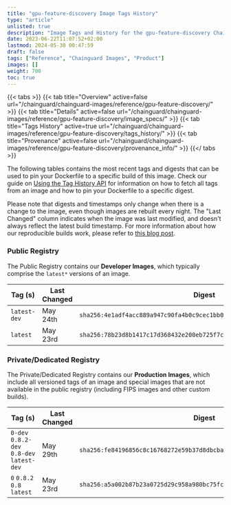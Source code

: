 ```yaml
---
title: "gpu-feature-discovery Image Tags History"
type: "article"
unlisted: true
description: "Image Tags and History for the gpu-feature-discovery Chainguard Image"
date: 2023-06-22T11:07:52+02:00
lastmod: 2024-05-30 00:47:59
draft: false
tags: ["Reference", "Chainguard Images", "Product"]
images: []
weight: 700
toc: true
---
```


{{< tabs >}}
{{< tab title="Overview" active=false url="/chainguard/chainguard-images/reference/gpu-feature-discovery/" >}}
{{< tab title="Details" active=false url="/chainguard/chainguard-images/reference/gpu-feature-discovery/image_specs/" >}}
{{< tab title="Tags History" active=true url="/chainguard/chainguard-images/reference/gpu-feature-discovery/tags_history/" >}}
{{< tab title="Provenance" active=false url="/chainguard/chainguard-images/reference/gpu-feature-discovery/provenance_info/" >}}
{{</ tabs >}}

The following tables contains the most recent tags and digests that can be used to pin your Dockerfile to a specific build of this image. Check our guide on [Using the Tag History API](/chainguard/chainguard-images/using-the-tag-history-api/) for information on how to fetch all tags from an image and how to pin your Dockerfile to a specific digest.

Please note that digests and timestamps only change when there is a change to the image, even though images are rebuilt every night. The "Last Changed" column indicates when the image was last modified, and doesn't always reflect the latest build timestamp. For more information about how our reproducible builds work, please refer to [this blog post](https://www.chainguard.dev/unchained/reproducing-chainguards-reproducible-image-builds).

### Public Registry
The Public Registry contains our **Developer Images**, which typically comprise the `latest*` versions of an image.

| Tag (s)       | Last Changed | Digest                                                                    |
|---------------|--------------|---------------------------------------------------------------------------|
|  `latest-dev` | May 24th     | `sha256:4e1adf4acc889a947c90fa4b0c9cec1bb0c0a27737035aa1284996815bbd2ea5` |
|  `latest`     | May 23rd     | `sha256:78b23d8b1417c17d368432e200eb725f7cd4ce8475c0e394668717432ee179e7` |


### Private/Dedicated Registry
The Private/Dedicated Registry contains our **Production Images**, which include all versioned tags of an image and special images that are not available in the public registry (including FIPS images and other custom builds).

| Tag (s)                                     | Last Changed | Digest                                                                    |
|---------------------------------------------|--------------|---------------------------------------------------------------------------|
|  `0-dev` `0.8.2-dev` `0.8-dev` `latest-dev` | May 29th     | `sha256:fe84196856c8c16768272e59b37d8dbcba3183569e6560babb7d2d0387637c67` |
|  `0` `0.8.2` `0.8` `latest`                 | May 23rd     | `sha256:a5a002b87b23a0725d29c958a980bc75fc4ea07b6e34fcc100e4f02099912fd4` |

